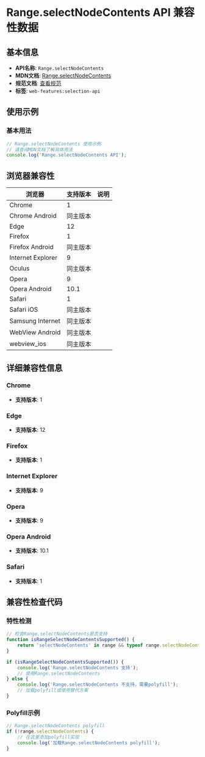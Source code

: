 # Range.selectNodeContents API 兼容性数据

## 基本信息

- **API名称**: `Range.selectNodeContents`
- **MDN文档**: [Range.selectNodeContents](https://developer.mozilla.org/docs/Web/API/Range/selectNodeContents)
- **规范文档**: [查看规范](https://dom.spec.whatwg.org/#dom-range-selectnodecontents)
- **标签**: `web-features:selection-api`

## 使用示例

### 基本用法

```javascript
// Range.selectNodeContents 使用示例
// 请查阅MDN文档了解具体用法
console.log('Range.selectNodeContents API');
```

## 浏览器兼容性

| 浏览器 | 支持版本 | 说明 |
|--------|----------|------|
| Chrome | 1 |  |
| Chrome Android | 同主版本 |  |
| Edge | 12 |  |
| Firefox | 1 |  |
| Firefox Android | 同主版本 |  |
| Internet Explorer | 9 |  |
| Oculus | 同主版本 |  |
| Opera | 9 |  |
| Opera Android | 10.1 |  |
| Safari | 1 |  |
| Safari iOS | 同主版本 |  |
| Samsung Internet | 同主版本 |  |
| WebView Android | 同主版本 |  |
| webview_ios | 同主版本 |  |

## 详细兼容性信息

### Chrome

- **支持版本**: 1

### Edge

- **支持版本**: 12

### Firefox

- **支持版本**: 1

### Internet Explorer

- **支持版本**: 9

### Opera

- **支持版本**: 9

### Opera Android

- **支持版本**: 10.1

### Safari

- **支持版本**: 1

## 兼容性检查代码

### 特性检测

```javascript
// 检查Range.selectNodeContents是否支持
function isRangeSelectNodeContentsSupported() {
    return 'selectNodeContents' in range && typeof range.selectNodeContents === 'function';
}

if (isRangeSelectNodeContentsSupported()) {
    console.log('Range.selectNodeContents 支持');
    // 使用Range.selectNodeContents
} else {
    console.log('Range.selectNodeContents 不支持，需要polyfill');
    // 加载polyfill或使用替代方案
}
```

### Polyfill示例

```javascript
// Range.selectNodeContents polyfill
if (!range.selectNodeContents) {
    // 在这里添加polyfill实现
    console.log('加载Range.selectNodeContents polyfill');
}
```


